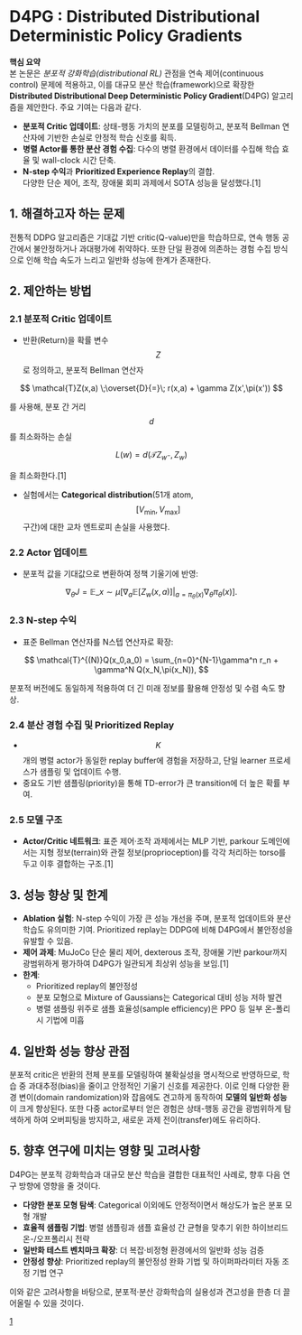 # D4PG : Distributed Distributional Deterministic Policy Gradients

**핵심 요약**  
본 논문은 *분포적 강화학습(distributional RL)* 관점을 연속 제어(continuous control) 문제에 적용하고, 이를 대규모 분산 학습(framework)으로 확장한 **Distributed Distributional Deep Deterministic Policy Gradient**(D4PG) 알고리즘을 제안한다. 주요 기여는 다음과 같다.  
- **분포적 Critic 업데이트**: 상태-행동 가치의 분포를 모델링하고, 분포적 Bellman 연산자에 기반한 손실로 안정적 학습 신호를 획득.  
- **병렬 Actor를 통한 분산 경험 수집**: 다수의 병렬 환경에서 데이터를 수집해 학습 효율 및 wall-clock 시간 단축.  
- **N-step 수익**과 **Prioritized Experience Replay**의 결합.  
다양한 단순 제어, 조작, 장애물 회피 과제에서 SOTA 성능을 달성했다.[1]

## 1. 해결하고자 하는 문제  
전통적 DDPG 알고리즘은 기대값 기반 critic(Q-value)만을 학습하므로, 연속 행동 공간에서 불안정하거나 과대평가에 취약하다. 또한 단일 환경에 의존하는 경험 수집 방식으로 인해 학습 속도가 느리고 일반화 성능에 한계가 존재한다.

## 2. 제안하는 방법  
### 2.1 분포적 Critic 업데이트  
- 반환(Return)을 확률 변수 $$Z$$로 정의하고, 분포적 Bellman 연산자  

$$
    \mathcal{T}Z(x,a) \;\overset{D}{=}\; r(x,a) + \gamma Z(x',\pi(x'))
  $$  
  
를 사용해, 분포 간 거리 $$d$$를 최소화하는 손실  

$$
    L(w) = d\bigl(\mathcal{T}Z_{w^-},\,Z_w\bigr)
  $$  
  
을 최소화한다.[1]
- 실험에서는 **Categorical distribution**(51개 atom, $$[V_\mathrm{min},V_\mathrm{max}]$$ 구간)에 대한 교차 엔트로피 손실을 사용했다.

### 2.2 Actor 업데이트  
- 분포적 값을 기대값으로 변환하여 정책 기울기에 반영:  

$$
    \nabla_\theta J = \mathbb{E}\_{x\sim\mu}\bigl[\nabla_a \mathbb{E}[Z_w(x,a)]\rvert_{a=\pi_\theta(x)}\nabla_\theta\pi_\theta(x)\bigr].
  $$

### 2.3 N-step 수익  
- 표준 Bellman 연산자를 N스텝 연산자로 확장:  

$$
    \mathcal{T}^{(N)}Q(x_0,a_0) = \sum_{n=0}^{N-1}\gamma^n r_n + \gamma^N Q(x_N,\pi(x_N)),
  $$  
  
분포적 버전에도 동일하게 적용하여 더 긴 미래 정보를 활용해 안정성 및 수렴 속도 향상.

### 2.4 분산 경험 수집 및 Prioritized Replay  
- $$K$$개의 병렬 actor가 동일한 replay buffer에 경험을 저장하고, 단일 learner 프로세스가 샘플링 및 업데이트 수행.  
- 중요도 기반 샘플링(priority)을 통해 TD-error가 큰 transition에 더 높은 확률 부여.

### 2.5 모델 구조  
- **Actor/Critic 네트워크**: 표준 제어·조작 과제에서는 MLP 기반, parkour 도메인에서는 지형 정보(terrain)와 관절 정보(proprioception)를 각각 처리하는 torso를 두고 이후 결합하는 구조.[1]

## 3. 성능 향상 및 한계  
- **Ablation 실험**: N-step 수익이 가장 큰 성능 개선을 주며, 분포적 업데이트와 분산 학습도 유의미한 기여. Prioritized replay는 DDPG에 비해 D4PG에서 불안정성을 유발할 수 있음.  
- **제어 과제**: MuJoCo 단순 물리 제어, dexterous 조작, 장애물 기반 parkour까지 광범위하게 평가하여 D4PG가 일관되게 최상위 성능을 보임.[1]
- **한계**:  
  - Prioritized replay의 불안정성  
  - 분포 모형으로 Mixture of Gaussians는 Categorical 대비 성능 저하 발견  
  - 병렬 샘플링 위주로 샘플 효율성(sample efficiency)은 PPO 등 일부 온-폴리시 기법에 미흡

## 4. 일반화 성능 향상 관점  
분포적 critic은 반환의 전체 분포를 모델링하여 불확실성을 명시적으로 반영하므로, 학습 중 과대추정(bias)을 줄이고 안정적인 기울기 신호를 제공한다. 이로 인해 다양한 환경 변이(domain randomization)와 잡음에도 견고하게 동작하여 **모델의 일반화 성능**이 크게 향상된다. 또한 다중 actor로부터 얻은 경험은 상태-행동 공간을 광범위하게 탐색하게 하여 오버피팅을 방지하고, 새로운 과제 전이(transfer)에도 유리하다.

## 5. 향후 연구에 미치는 영향 및 고려사항  
D4PG는 분포적 강화학습과 대규모 분산 학습을 결합한 대표적인 사례로, 향후 다음 연구 방향에 영향을 줄 것이다.  
- **다양한 분포 모형 탐색**: Categorical 이외에도 안정적이면서 해상도가 높은 분포 모형 개발  
- **효율적 샘플링 기법**: 병렬 샘플링과 샘플 효율성 간 균형을 맞추기 위한 하이브리드 온-/오프폴리시 전략  
- **일반화 테스트 벤치마크 확장**: 더 복잡·비정형 환경에서의 일반화 성능 검증  
- **안정성 향상**: Prioritized replay의 불안정성 완화 기법 및 하이퍼파라미터 자동 조정 기법 연구

이와 같은 고려사항을 바탕으로, 분포적·분산 강화학습의 실용성과 견고성을 한층 더 끌어올릴 수 있을 것이다.

[1](https://ppl-ai-file-upload.s3.amazonaws.com/web/direct-files/attachments/65988149/c09983d1-f2a1-4c93-9953-3f9231498cd2/1804.08617v1.pdf)
